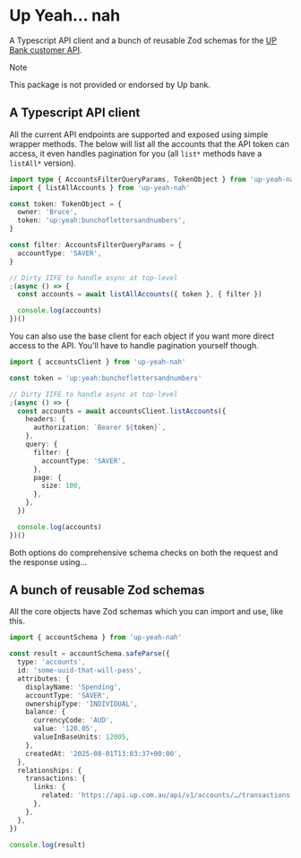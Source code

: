 # Up Yeah… nah

A Typescript API client and a bunch of reusable Zod schemas for the
[UP Bank customer API](https://developer.up.com.au).

> [!NOTE]
> This package is not provided or endorsed by Up bank.

## A Typescript API client

All the current API endpoints are supported and exposed using simple wrapper
methods. The below will list all the accounts that the API token can access, it
even handles pagination for you (all `list*` methods have a `listAll*` version).

```ts
import type { AccountsFilterQueryParams, TokenObject } from 'up-yeah-nah'
import { listAllAccounts } from 'up-yeah-nah'

const token: TokenObject = {
  owner: 'Bruce',
  token: 'up:yeah:bunchoflettersandnumbers',
}

const filter: AccountsFilterQueryParams = {
  accountType: 'SAVER',
}

// Dirty IIFE to handle async at top-level
;(async () => {
  const accounts = await listAllAccounts({ token }, { filter })

  console.log(accounts)
})()
```

You can also use the base client for each object if you want more direct access
to the API. You'll have to handle pagination yourself though.

```ts
import { accountsClient } from 'up-yeah-nah'

const token = 'up:yeah:bunchoflettersandnumbers'

// Dirty IIFE to handle async at top-level
;(async () => {
  const accounts = await accountsClient.listAccounts({
    headers: {
      authorization: `Bearer ${token}`,
    },
    query: {
      filter: {
        accountType: 'SAVER',
      },
      page: {
        size: 100,
      },
    },
  })

  console.log(accounts)
})()
```

Both options do comprehensive schema checks on both the request and the response
using…

## A bunch of reusable Zod schemas

All the core objects have Zod schemas which you can import and use, like this.

```ts
import { accountSchema } from 'up-yeah-nah'

const result = accountSchema.safeParse({
  type: 'accounts',
  id: 'some-uuid-that-will-pass',
  attributes: {
    displayName: 'Spending',
    accountType: 'SAVER',
    ownershipType: 'INDIVIDUAL',
    balance: {
      currencyCode: 'AUD',
      value: '120.05',
      valueInBaseUnits: 12005,
    },
    createdAt: '2025-08-01T13:03:37+00:00',
  },
  relationships: {
    transactions: {
      links: {
        related: 'https://api.up.com.au/api/v1/accounts/…/transactions',
      },
    },
  },
})

console.log(result)
```
